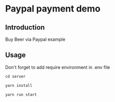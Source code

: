# Paypal payment demo

## Introduction

Buy Beer via Paypal example

## Usage

Don't forget to add require environment in .env file

```js
cd server

yarn install

yarn run start

```
